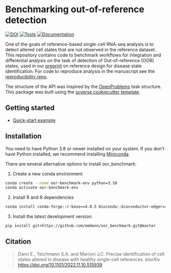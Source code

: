 # Benchmarking out-of-reference detection

[![DOI](https://zenodo.org/badge/540036198.svg)](https://zenodo.org/badge/latestdoi/540036198)
[![Tests][badge-tests]][link-tests]
[![Documentation][badge-docs]][link-docs]

[badge-tests]: https://img.shields.io/github/workflow/status/emdann/oor_benchmark/Test/main
[link-tests]: https://github.com/emdann/oor_benchmark/actions/workflows/test.yml
[badge-docs]: https://img.shields.io/readthedocs/oor_benchmark

One of the goals of reference-based single-cell RNA-seq analysis is to detect altered cell states that are not observed in the reference dataset.
This repository contains code to benchmark workflows for integration and differential analysis on the task of detection of Out-of-reference (OOR) states, used in our [preprint](https://www.biorxiv.org/content/10.1101/2022.11.10.515939v1) on reference design for disease state identification. For code to reproduce analysis in the manuscript see the [reproducibility repo](https://github.com/MarioniLab/oor_design_reproducibility).

The structure of the API was inspired by the [OpenProblems](https://github.com/openproblems-bio/openproblems) task structure. This package was built using the [scverse cookiecutter template](https://github.com/scverse/cookiecutter-scverse).

## Getting started

-   [Quick-start example](https://nbviewer.org/github/emdann/oor_benchmark/blob/master/docs/notebooks/example.ipynb)

<!-- Please refer to the [documentation][link-docs]. In particular, the

-   [API documentation][link-api]. -->

## Installation

You need to have Python 3.8 or newer installed on your system. If you don't have
Python installed, we recommend installing [Miniconda](https://docs.conda.io/en/latest/miniconda.html).

There are several alternative options to install oor_benchmark:

1. Create a new conda environment

```bash
conda create --name oor-benchmark-env python=3.10
conda activate oor-benchmark-env
```

2. Install R and R dependencies

```bash
conda install conda-forge::r-base==4.0.5 bioconda::bioconductor-edger==3.32.1 conda-forge::r-statmod==1.4.37
```

<!--
1) Install the latest release of `oor_benchmark` from `PyPI <https://pypi.org/project/oor_benchmark/>`_:

```bash
pip install oor_benchmark
```
-->

3. Install the latest development version:

```bash
pip install git+https://github.com/emdann/oor_benchmark.git@master
```

<!-- ## Release notes

See the [changelog][changelog]. -->

<!-- ## Contact

Emma Dann <ed6@sanger.ac.uk> -->

<!-- For questions and help requests, you can reach out in the [scverse discourse][scverse-discourse].
If you found a bug, please use the [issue tracker][issue-tracker]. -->

## Citation

> Dann E., Teichmann S.A. and Marioni J.C. Precise identification of cell states altered in disease with healthy single-cell references. _biorXiv_ https://doi.org/10.1101/2022.11.10.515939

[scverse-discourse]: https://discourse.scverse.org/
[issue-tracker]: https://github.com/emdann/oor_benchmark/issues
[changelog]: https://oor_benchmark.readthedocs.io/latest/changelog.html
[link-docs]: https://oor_benchmark.readthedocs.io
[link-api]: https://oor_benchmark.readthedocs.io/latest/api.html
